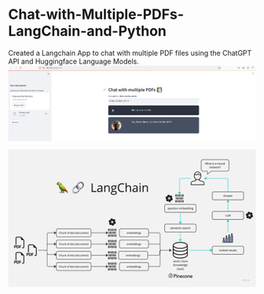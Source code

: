 # Chat-with-Multiple-PDFs-LangChain-and-Python
Created a Langchain App to chat with multiple PDF files using the ChatGPT API and Huggingface Language Models. 
![](docs/Resume_results.PNG)

![](docs/PDF-LangChain.jpg)
